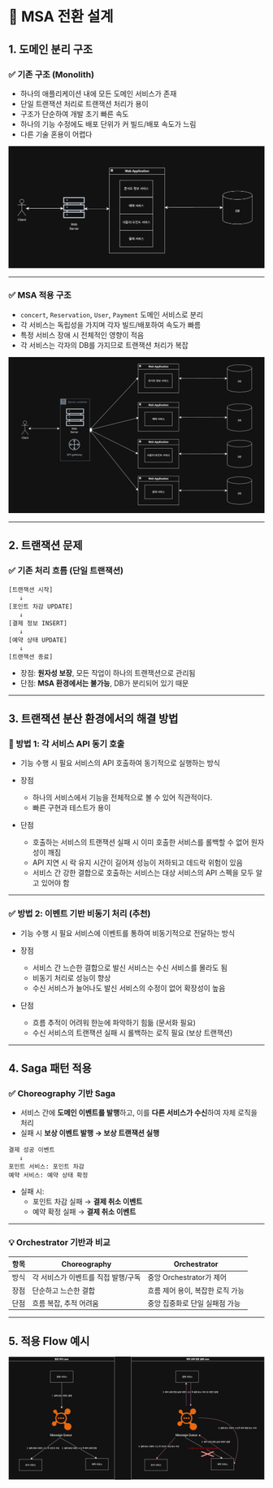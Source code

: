 # 🎯 MSA 전환 설계

## 1. 도메인 분리 구조

### ✅ 기존 구조 (Monolith)

- 하나의 애플리케이션 내에 모든 도메인 서비스가 존재
- 단일 트랜잭션 처리로 트랜잭션 처리가 용이
- 구조가 단순하여 개발 초기 빠른 속도
- 하나의 기능 수정에도 배포 단위가 커 빌드/배포 속도가 느림
- 다른 기술 혼용이 어렵다

![기존 구조](./img/current-architecture.jpeg)

---

### ✅ MSA 적용 구조

- `concert`, `Reservation`, `User`, `Payment` 도메인 서비스로 분리
- 각 서비스는 독립성을 가지며 각자 빌드/배포하여 속도가 빠름
- 특정 서비스 장애 시 전체적인 영향이 적음
- 각 서비스는 각자의 DB를 가지므로 트랜잭션 처리가 복잡

![MSA 구조](./img/msa-architecture.jpeg)

---

## 2. 트랜잭션 문제

### ✅ 기존 처리 흐름 (단일 트랜잭션)

```text
[트랜잭션 시작]
   ↓
[포인트 차감 UPDATE]
   ↓
[결제 정보 INSERT]
   ↓
[예약 상태 UPDATE]
   ↓
[트랜잭션 종료]
```

- 장점: **원자성 보장**, 모든 작업이 하나의 트랜잭션으로 관리됨  
- 단점: **MSA 환경에서는 불가능**, DB가 분리되어 있기 때문

---

## 3. 트랜잭션 분산 환경에서의 해결 방법

### 🚫 방법 1: 각 서비스 API 동기 호출
- 기능 수행 시 필요 서비스의 API 호출하여 동기적으로 실행하는 방식

- 장점
  - 하나의 서비스에서 기능을 전체적으로 볼 수 있어 직관적이다.
  - 빠른 구현과 테스트가 용이

- 단점
  - 호출하는 서비스의 트랜잭션 실패 시 이미 호출한 서비스를 롤백할 수 없어 원자성이 깨짐
  - API 지연 시 락 유지 시간이 길어져 성능이 저하되고 데드락 위험이 있음
  - 서비스 간 강한 결합으로 호출하는 서비스는 대상 서비스의 API 스펙을 모두 알고 있어야 함

---

### ✅ 방법 2: 이벤트 기반 비동기 처리 (추천)
- 기능 수행 시 필요 서비스에 이벤트를 통하여 비동기적으로 전달하는 방식

- 장점
  - 서비스 간 느슨한 결합으로 발신 서비스는 수신 서비스를 몰라도 됨
  - 비동기 처리로 성능이 향상
  - 수신 서비스가 늘어나도 발신 서비스의 수정이 없어 확장성이 높음

- 단점
  - 흐름 추적이 어려워 한눈에 파악하기 힘듦 (문서화 필요)
  - 수신 서비스의 트랜잭션 실패 시 롤백하는 로직 필요 (보상 트랜잭션)
---

## 4. Saga 패턴 적용

### ✅ Choreography 기반 Saga

- 서비스 간에 **도메인 이벤트를 발행**하고, 이를 **다른 서비스가 수신**하여 자체 로직을 처리
- 실패 시 **보상 이벤트 발행 → 보상 트랜잭션 실행**

```text
결제 성공 이벤트
   ↓
포인트 서비스: 포인트 차감 
예약 서비스: 예약 상태 확정
```

- 실패 시:
    - 포인트 차감 실패 → **결제 취소 이벤트**
    - 예약 확정 실패 → **결제 취소 이벤트**

---

### 💡 Orchestrator 기반과 비교

| 항목 | Choreography | Orchestrator |
|------|--------------|--------------|
| 방식 | 각 서비스가 이벤트를 직접 발행/구독 | 중앙 Orchestrator가 제어 |
| 장점 | 단순하고 느슨한 결합 | 흐름 제어 용이, 복잡한 로직 가능 |
| 단점 | 흐름 복잡, 추적 어려움 | 중앙 집중화로 단일 실패점 가능 |

---

## 5. 적용 Flow 예시

![Saga 흐름도](./img/event-flow.png)
